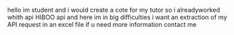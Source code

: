 hello im student and i would create a cote for my tutor
so i alreadyworked whith api HIBOO api and 
here im in big difficulties 
i want an extraction of my API request in an excel file
if u need more information contact me 